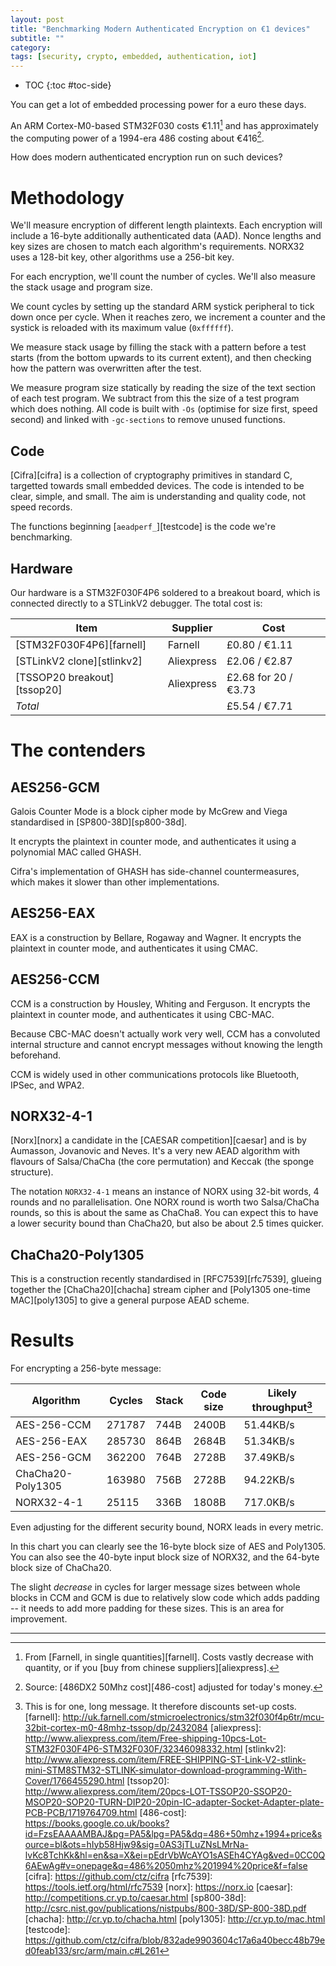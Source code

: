 ```yaml
---
layout: post
title: "Benchmarking Modern Authenticated Encryption on €1 devices"
subtitle: ""
category: 
tags: [security, crypto, embedded, authentication, iot]
---
```


* TOC
{:toc #toc-side}

You can get a lot of embedded processing power for a euro these days.

An ARM Cortex-M0-based STM32F030 costs €1.11[^1] and has approximately the computing power of a 1994-era 486 costing about €416[^2].

How does modern authenticated encryption run on such devices?

# Methodology

We'll measure encryption of different length plaintexts.  Each encryption will include a 16-byte
additionally authenticated data (AAD).  Nonce lengths and key sizes are chosen to match each
algorithm's requirements.  NORX32 uses a 128-bit key, other algorithms use a 256-bit key. 

For each encryption, we'll count the number of cycles.  We'll also measure the stack usage and program size.

We count cycles by setting up the standard ARM systick peripheral to tick down once per cycle.  When
it reaches zero, we increment a counter and the systick is reloaded with its maximum value (`0xffffff`).

We measure stack usage by filling the stack with a pattern before a test starts (from the bottom
upwards to its current extent), and then checking how the pattern was overwritten after the test.

We measure program size statically by reading the size of the text section of each test program.
We subtract from this the size of a test program which does nothing.  All code is built with `-Os`
(optimise for size first, speed second) and linked with `-gc-sections` to remove unused functions.

## Code

[Cifra][cifra] is a collection of cryptography primitives in standard C, targetted towards small embedded devices.
The code is intended to be clear, simple, and small.  The aim is understanding and quality code, not speed records.

The functions beginning [`aeadperf_`][testcode] is the code we're benchmarking.

## Hardware

Our hardware is a STM32F030F4P6 soldered to a breakout board, which is connected directly to a STLinkV2
debugger.  The total cost is:

Item                        |  Supplier    |  Cost
----                        |  --------    |  ----
[STM32F030F4P6][farnell]    |  Farnell     |  £0.80 / €1.11
[STLinkV2 clone][stlinkv2]  |  Aliexpress  |  £2.06 / €2.87
[TSSOP20 breakout][tssop20] |  Aliexpress  |  £2.68 for 20 / €3.73
*Total*                     |              |  £5.54 / €7.71

# The contenders

## AES256-GCM

Galois Counter Mode is a block cipher mode by McGrew and Viega standardised in [SP800-38D][sp800-38d].

It encrypts the plaintext in counter mode, and authenticates it using a polynomial MAC called GHASH.

Cifra's implementation of GHASH has side-channel countermeasures, which makes it slower than other implementations.

## AES256-EAX

EAX is a construction by Bellare, Rogaway and Wagner.  It encrypts the plaintext in counter mode, and authenticates it using CMAC.

## AES256-CCM

CCM is a construction by Housley, Whiting and Ferguson.  It encrypts the plaintext in counter mode, and authenticates it using CBC-MAC.

Because CBC-MAC doesn't actually work very well, CCM has a convoluted internal structure and cannot encrypt
messages without knowing the length beforehand.

CCM is widely used in other communications protocols like Bluetooth, IPSec, and WPA2.

## NORX32-4-1

[Norx][norx] a candidate in the [CAESAR competition][caesar] and is by Aumasson, Jovanovic and Neves.
It's a very new AEAD algorithm with flavours of Salsa/ChaCha (the core permutation) and Keccak (the sponge structure).

The notation `NORX32-4-1` means an instance of NORX using 32-bit words, 4 rounds and no parallelisation.
One NORX round is worth two Salsa/ChaCha rounds, so this is about the same as ChaCha8.
You can expect this to have a lower security bound than ChaCha20, but also be about 2.5 times quicker.

## ChaCha20-Poly1305

This is a construction recently standardised in [RFC7539][rfc7539], glueing together the [ChaCha20][chacha] stream cipher and [Poly1305 one-time MAC][poly1305] to give a general purpose AEAD scheme.

# Results

For encrypting a 256-byte message:

Algorithm   | Cycles | Stack | Code size | Likely throughput[^3]
---------   | ------ | ----- | --------- | -----------------
AES-256-CCM | 271787 | 744B  | 2400B     | 51.44KB/s
AES-256-EAX | 285730 | 864B  | 2684B     | 51.34KB/s
AES-256-GCM | 362200 | 764B  | 2728B     | 37.49KB/s
ChaCha20-Poly1305 | 163980 | 756B  | 2728B | 94.22KB/s
NORX32-4-1  | 25115  | 336B  | 1808B     | 717.0KB/s

Even adjusting for the different security bound, NORX leads in every metric.

<script type="text/javascript" src="https://www.google.com/jsapi"></script>
<div id="full_chart_div"></div>


In this chart you can clearly see the 16-byte block size of AES and Poly1305.  You can also
see the 40-byte input block size of NORX32, and the 64-byte block size of ChaCha20.

The slight *decrease* in cycles for larger message sizes between whole blocks in CCM and GCM
is due to relatively slow code which adds padding -- it needs to add more padding for these
sizes.  This is an area for improvement.

---

[^1]: From [Farnell, in single quantities][farnell].  Costs vastly decrease with quantity, or if you [buy from chinese suppliers][aliexpress].
[^2]: Source: [486DX2 50Mhz cost][486-cost] adjusted for today's money.
[^3]: This is for one, long message.  It therefore discounts set-up costs.
[farnell]: http://uk.farnell.com/stmicroelectronics/stm32f030f4p6tr/mcu-32bit-cortex-m0-48mhz-tssop/dp/2432084
[aliexpress]: http://www.aliexpress.com/item/Free-shipping-10pcs-Lot-STM32F030F4P6-STM32F030F/32346098332.html
[stlinkv2]: http://www.aliexpress.com/item/FREE-SHIPPING-ST-Link-V2-stlink-mini-STM8STM32-STLINK-simulator-download-programming-With-Cover/1766455290.html
[tssop20]: http://www.aliexpress.com/item/20pcs-LOT-TSSOP20-SSOP20-MSOP20-SOP20-TURN-DIP20-20pin-IC-adapter-Socket-Adapter-plate-PCB-PCB/1719764709.html
[486-cost]: https://books.google.co.uk/books?id=FzsEAAAAMBAJ&pg=PA5&lpg=PA5&dq=486+50mhz+1994+price&source=bl&ots=hIyb58Hjw9&sig=0AS3jTLuZNsLMrNa-lvKc8TchKk&hl=en&sa=X&ei=pEdrVbWcAYO1sASEh4CYAg&ved=0CC0Q6AEwAg#v=onepage&q=486%2050mhz%201994%20price&f=false
[cifra]: https://github.com/ctz/cifra
[rfc7539]: https://tools.ietf.org/html/rfc7539
[norx]: https://norx.io
[caesar]: http://competitions.cr.yp.to/caesar.html
[sp800-38d]: http://csrc.nist.gov/publications/nistpubs/800-38D/SP-800-38D.pdf
[chacha]: http://cr.yp.to/chacha.html
[poly1305]: http://cr.yp.to/mac.html
[testcode]: https://github.com/ctz/cifra/blob/832ade9903604c17a6a40becc48b79ed0feab133/src/arm/main.c#L261

<script>
google.load('visualization', '1', {packages: ['corechart', 'scatter']});
google.setOnLoadCallback(drawBasic);

function drawBasic() {

      var data = new google.visualization.DataTable();
      data.addColumn('number', 'X');
      data.addColumn('number', 'AES-128-CCM');
      data.addColumn('number', 'AES-128-EAX');
      data.addColumn('number', 'AES-128-GCM');
      data.addColumn('number', 'AES-256-CCM');
      data.addColumn('number', 'AES-256-EAX');
      data.addColumn('number', 'AES-256-GCM');
      data.addColumn('number', 'ChaCha20-Poly1305');
      data.addColumn('number', 'NORX32-4-1');

      data.addRows([[0, 29268, 38838, 36731, 38543, 52017, 42102, 36632, 8379], [4, 42346, 49899, 57345, 55525, 66982, 64932, 40437, 10949], [8, 41578, 49967, 57137, 54757, 67050, 64592, 40505, 10973], [12, 40810, 50035, 56863, 53989, 67118, 64351, 40573, 10997], [16, 39938, 49767, 56551, 53117, 66850, 64369, 47271, 11021], [20, 53020, 60587, 77169, 70103, 81574, 86609, 47502, 11045], [24, 52252, 60655, 76532, 69335, 81642, 85642, 47570, 11069], [28, 51484, 60723, 76258, 68567, 81710, 84444, 47638, 11093], [32, 50612, 60455, 75286, 67695, 81442, 83802, 54336, 11117], [36, 63694, 71275, 95772, 84681, 96166, 106075, 54567, 11141], [40, 62926, 71343, 95333, 83913, 96234, 105240, 54635, 13274], [44, 62158, 71411, 94432, 83145, 96302, 105263, 54703, 13298], [48, 61286, 71143, 93097, 82273, 96034, 104126, 61401, 13322], [52, 74368, 81963, 113319, 99259, 110758, 126201, 61632, 13346], [56, 73600, 82031, 113342, 98491, 110826, 125267, 61700, 13370], [60, 72832, 82099, 112045, 97723, 110894, 124597, 61768, 13394], [64, 71960, 81831, 111469, 96851, 110626, 124186, 68466, 13418], [68, 85042, 92651, 131922, 113837, 125350, 146558, 72275, 13442], [72, 84274, 92719, 130823, 113069, 125418, 145657, 72343, 13466], [76, 83506, 92787, 129889, 112301, 125486, 144987, 72411, 13490], [80, 82634, 92519, 129379, 111429, 125218, 143949, 79109, 15623], [84, 95716, 103339, 149469, 128415, 139942, 166585, 79340, 15647], [88, 94948, 103407, 148700, 127647, 140010, 165222, 79408, 15671], [92, 94180, 103475, 148030, 126879, 140078, 164750, 79476, 15695], [96, 93308, 103207, 147256, 126007, 139810, 164042, 86174, 15719], [100, 106390, 114027, 167478, 142993, 154534, 186282, 86405, 15743], [104, 105622, 114095, 166544, 142225, 154602, 185645, 86473, 15767], [108, 104854, 114163, 166600, 141457, 154670, 185041, 86541, 15791], [112, 103982, 113895, 165364, 140585, 154402, 184003, 93239, 15815], [116, 117064, 124715, 185487, 157571, 169126, 206045, 93470, 15839], [120, 116296, 124783, 185246, 156803, 169194, 205474, 93538, 17972], [124, 115528, 124851, 183850, 156035, 169262, 205233, 93606, 17996], [128, 114656, 124583, 183241, 155163, 168994, 203766, 100304, 18020], [132, 127738, 135403, 203496, 172149, 183718, 225478, 104113, 18044], [136, 126970, 135471, 202793, 171381, 183786, 225039, 104181, 18068], [140, 126202, 135539, 202090, 170613, 183854, 224831, 104249, 18092], [144, 125330, 135271, 201514, 169741, 183586, 223826, 110947, 18116], [148, 138412, 146091, 222165, 186727, 198310, 246000, 111178, 18140], [152, 137644, 146159, 221198, 185959, 198378, 245429, 111246, 18164], [156, 136876, 146227, 220594, 185191, 198446, 244594, 111314, 18188], [160, 136004, 145959, 219523, 184319, 198178, 243622, 118012, 20321], [164, 149086, 156779, 239811, 201305, 212902, 265961, 118243, 20345], [168, 148318, 156847, 238943, 200537, 212970, 264961, 118311, 20369], [172, 147550, 156915, 238504, 199769, 213038, 264027, 118379, 20393], [176, 146678, 156647, 237400, 198897, 212770, 263352, 125077, 20417], [180, 159760, 167467, 257754, 215883, 227494, 285394, 125308, 20441], [184, 158992, 167535, 256820, 215115, 227562, 284724, 125376, 20465], [188, 158224, 167603, 256183, 214347, 227630, 283889, 125444, 20489], [192, 157352, 167335, 255574, 213475, 227362, 283313, 132142, 20513], [196, 170434, 178155, 275697, 230461, 242086, 305685, 135951, 20537], [200, 169666, 178223, 274829, 229693, 242154, 304322, 136019, 22670], [204, 168898, 178291, 274588, 228925, 242222, 303949, 136087, 22694], [208, 168026, 178023, 273517, 228053, 241954, 302812, 142785, 22718], [212, 181108, 188843, 293805, 245039, 256678, 325448, 143016, 22742], [216, 180340, 188911, 293531, 244271, 256746, 324448, 143084, 22766], [220, 179572, 188979, 292267, 243503, 256814, 323382, 143152, 22790], [224, 178700, 188711, 291889, 242631, 256546, 323037, 149850, 22814], [228, 191782, 199531, 312045, 259617, 271270, 345112, 150081, 22838], [232, 191014, 199599, 311309, 258849, 271338, 344046, 150149, 22862], [236, 190246, 199667, 310144, 258081, 271406, 343475, 150217, 22886], [240, 189374, 199399, 309799, 257209, 271138, 342107, 156915, 25019], [244, 202456, 210219, 329988, 274195, 285862, 364380, 157146, 25043], [248, 201688, 210287, 329219, 273427, 285930, 364139, 157214, 25067], [252, 200920, 210355, 328549, 272659, 285998, 363073, 157282, 25091], [256, 200048, 210087, 327313, 271787, 285730, 362200, 163980, 25115]]);

      var options = {
        hAxis: {
          title: 'Message size (bytes)'
        },
        vAxis: {
          title: 'Cycles'
        },
        width: 600,
        height: 800,
        backgroundColor: '#dddddd',
        chartArea: {left: 150, width: '100%', height: '80%'},
        legend: {position: 'top', maxLines: 3},
      };

      var chart = new google.visualization.LineChart(document.getElementById('full_chart_div'));

      chart.draw(data, options);
    }
</script>
